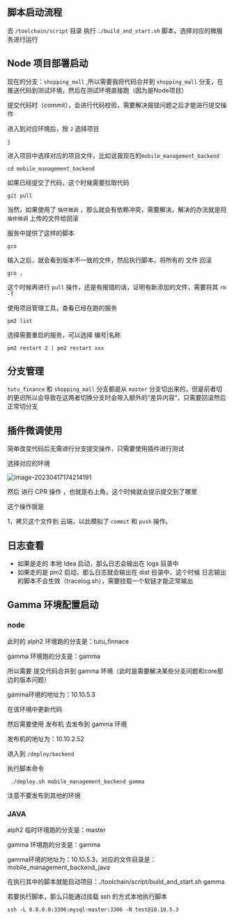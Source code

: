 ## **脚本启动流程**

去 `/toolchain/script` 目录 执行 `./build_and_start.sh` 脚本，选择对应的微服务进行运行

## **Node 项目部署启动**

现在的分支：`shopping_mall` ,所以需要我将代码合并到 `shopping_mall` 分支，在推送代码到测试环境，然后在测试环境直接跑（因为是Node项目）

提交代码时（commit），会进行代码校验，需要解决报错问题之后才能进行提交操作

进入到对应环境后，按 `J` 选择项目

```
j
```

进入项目中选择对应的项目文件，比如说我现在的`mobile_management_backend`

```
cd mobile_management_backend
```

如果已经提交了代码，这个时候需要拉取代码

```
git pull
```

当然，如果使用了 `插件微调` ，那么就会有依赖冲突，需要解决，解决的办法就是将 `插件微调` 上传的文件给回滚

服务中提供了这样的脚本

```
gco
```

输入之后，就会看到版本不一致的文件，然后执行脚本，将所有的 文件 回滚

```
gco .
```

这个时候再进行 `pull` 操作，还是有报错的话，证明有新添加的文件，需要将其 `rm -f`

使用项目管理工具，查看已经在跑的服务

```shell
pm2 list
```

选择需要重启的服务，可以选择  编号|名称

```
pm2 restart 2 | pm2 restart xxx
```

## **分支管理**

`tutu_finance` 和 `shopping_mall` 分支都是从 `master` 分支切出来的，但是前者切的更迟所以会导致在这两者切换分支时会带入额外的“差异内容”，只需要回滚然后正常切分支

## **插件微调使用**

简单改变代码后无需进行分支提交操作，只需要使用插件进行测试

选择对应的环境

![image-20230417174214191](https://tutu-learn.oss-cn-hangzhou.aliyuncs.com/image-20230417174214191.png)

然后 进行 CPR 操作 ，也就是右上角，这个时候就会提示提交到了哪里

这个操作就是 

1，拷贝这个文件到 云端，以此模拟了 `commit` 和 `push` 操作。

## 日志查看

- 如果是走的 本地 Idea 启动，那么日志会输出在 logs 目录中
- 如果走的是 pm2 启动，那么日志就会输出在 dist 目录中，这个时候 日志输出的脚本不会生效（tracelog.sh），需要挂载一个软链才能正常输出



## Gamma 环境配置启动

### node

此时的 alph2 环境跑的分支是：tutu_finnace

gamma 环境跑的分支是：gamma

所以需要 提交代码合并到 gamma 环境（此时是需要解决某些分支问题和core那边的版本问题）

gamma环境的地址为：10.10.5.3

在该环境中更新代码

然后需要使用 发布机 去发布到 gamma 环境

发布机的地址为：10.10.2.52

进入到 `/deploy/backend`

执行脚本命令

```
 ./deploy.sh mobile_management_backend gamma
```

注意不要发布到其他的环境

### JAVA

alph2 临时环境跑的分支是：master

gamma 环境跑的分支是：gamma

gamma环境的地址为：10.10.5.3，对应的文件目录是：mobile_management_backend_java

在执行其中的脚本就能启动项目：./toolchain/script/build_and_start.sh gamma

若要执行脚本，那么只能通过挂载 ssh 的方式本地执行脚本

```
ssh -L 0.0.0.0:3306:mysql-master:3306 -N test@10.10.5.3
```

